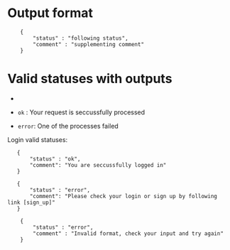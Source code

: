 # Output format
``` 
    { 
        "status" : "following status",
        "comment" : "supplementing comment"
    }

```

# Valid statuses with outputs
 - 

 - `ok` : Your request is seccussfully processed
 - `error`: One of the processes failed

 Login valid statuses:
 ```
    {
        "status" : "ok",
        "comment": "You are seccussfully logged in"
    }
 ```
 ```
    {
        "status" : "error",
        "comment": "Please check your login or sign up by following link [sign_up]"
    }
```
```
    {
        "status" : "error",
        "comment" : "Invalid format, check your input and try again"
    }
```